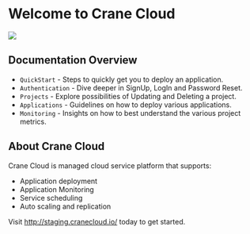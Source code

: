 # Welcome to Crane Cloud

![](/img/landingPage.png)

## Documentation Overview

* `QuickStart` - Steps to quickly get you to deploy an application.
* `Authentication` - Dive deeper in SignUp, LogIn and Password Reset.
* `Projects` - Explore possibilities of Updating and Deleting a project.
* `Applications` - Guidelines on how to deploy various applications.
* `Monitoring` - Insights on how to best understand the various project metrics.

## About Crane Cloud
Crane Cloud is managed cloud service platform that supports:

* Application deployment
* Application Monitoring
* Service scheduling
* Auto scaling and replication

Visit <http://staging.cranecloud.io/> today to get started.